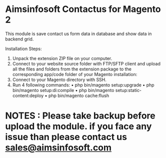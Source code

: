 # Aimsinfosoft Contactus for Magento 2

This module is save contact us form data in database and show data in backend grid.

Installation Steps:
1. Unpack the extension ZIP file on your computer.
2. Connect to your website source folder with FTP/SFTP client and upload all the files and
folders from the extension package to the corresponding app/code folder of your
Magento installation:
3. Connect to your Magento directory with SSH.
4. Run 4 following commands:
• php bin/magento setup:upgrade
• php bin/magento setup:di:compile
• php bin/magento setup:static-content:deploy
• php bin/magento cache:flush

# NOTES : Please take backup before upload the module. if you face any issue than please contact us sales@aimsinfosoft.com
